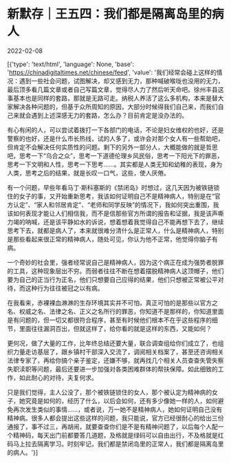 # 新默存｜王五四：我们都是隔离岛里的病人

2022-02-08

[{'type': 'text/html', 'language': None, 'base': 'https://chinadigitaltimes.net/chinese/feed', 'value': '我们经常会碰上这样的情况：遇到一些社会问题，试图解决，却又感到无力，那种喊破喉咙也没用的无力，最后顶多看几篇文章或者自己写篇文章，觉得尽人力了然后听天命吧。徐州丰县这事基本也是同样的套路，那就是无路可走。纳税人养活了这么多机构，本来是替大家解决各种问题的，但基于众所周知的原因，大部分时候得我们自己来，而我们自己来就会遇到上述深感无力的套路，怎么办？目前肯定是没办法的。

有心有闲的人，可以尝试着拨打一下各部门的电话，不论是妇女维权的也好，还是警察的也好，还是什么市长热线，试的人多了，或许会对那个女人有一些帮助吧，但肯定不会解决任何实质性的问题。剩下的另外一部分人，大概能做的就是哲思吧，思考一下“乌合之众”，思考一下道德伦理乡风民俗，思考一下阳光下的罪恶，思考一下文明和人性，思考一下思考……。其实都是人类无知和幼稚的表现，身为人类，思考之后的结果，就是长叹一口气，这些，使人厌倦。

有一个问题，早些年看马丁·斯科塞斯的《禁闭岛》时想过，这几天因为被铁链锁住的女子的事，又开始重新思考，我该如何证明自己不是精神病人，特别是在“官方认定”、“家人和邻居肯定”、“老师和同学反映”的情况下，我如何突出重围，我该如何表现才能让人们相信我，而不是信那些官方所谓的报告和证据，我是该声嘶力竭的呐喊，还是该平静如水的诉说，想着想着我觉得自己不能再想下去了，继续思考下去，就都是病人了，本来就很难分清什么是正常人，什么是精神病人，特别是那些看起来很正常的精神病人，随处可见，你认为他不正常，他觉得你脑子有病。

一个奇妙的社会里，强者经常说自己是精神病人，因为这个病正在成为强势者脱罪的工具，这种现象层出不穷。而弱者往往不断在想着摆脱精神病人这顶帽子，他们要为自己的正当行为正名，他们只想要自己应得的结果，他们只想被正常被公平对待，而这种行为往往被冠之以有病。

在我看来，赤裸裸血淋淋的生存环境其实并不可怕，真正可怕的是那些以官方之名、权威之名、法律之名、正义之名所行的罪恶，你知道不是那样的，你知道里面是有问题的，但一切又都很符合程序，甚至有时候他们根本不在乎这些程序的细节，里面往往漏洞百出，但就这样了，给你看的就是这样的东西，又能如何？

更何况，做了大量的工作，比年终总结还要大量，联合调查组给你们成立了，也组织力量走访基层了，跟乡镇村干部深入交流了，调阅相关档案了，甚至还咨询相关法律专家了，再给你搞个亲子鉴定，还嫌不够，就再找几个相关人员查查失管失察失职渎职等问题，最后还要进一步加强对各类困难群体的帮扶保障。如此细致的工作，如此耐心的对待，夫复何求。

只是我们觉得，主人公没了，那个被铁链锁住的女人，那个被认定为精神病的女子，她究竟是如何的，经历了什么，以后会如何，还有多少像她一样的人，如何避免再次发生类似的事情……，或者说，万一她不是精神病人，她如何证明自己没有精神病。很多人都会提出这些这样的问题，我只能说，官方已经很耐心的给出三份通报了，事不过三，再胡闹，就要查查你们是不是有精神问题了，以后每个人配一个精神码，每天出门前都要答几道题，及格就是绿码可以自由出行，不及格就是红码马上拉去隔离学习。时刻牢记，我们都是禁闭岛里的正常人，我们都是隔离岛里的病人。'}]